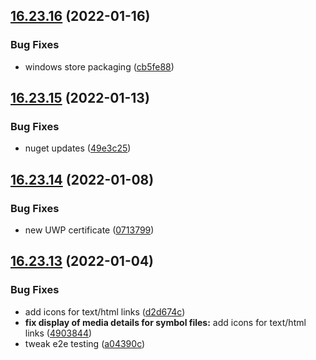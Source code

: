 ## [16.23.16](https://github.com/phandcock/GrampsView/compare/v16.23.15...v16.23.16) (2022-01-16)


### Bug Fixes

* windows store packaging ([cb5fe88](https://github.com/phandcock/GrampsView/commit/cb5fe887b3f0c608e5951aa88655ed34312975f4))



## [16.23.15](https://github.com/phandcock/GrampsView/compare/v16.23.14...v16.23.15) (2022-01-13)


### Bug Fixes

* nuget updates ([49e3c25](https://github.com/phandcock/GrampsView/commit/49e3c257f10d89d9c84a2f769c023b833ec6dc6a))



## [16.23.14](https://github.com/phandcock/GrampsView/compare/v16.23.13...v16.23.14) (2022-01-08)


### Bug Fixes

* new UWP certificate ([0713799](https://github.com/phandcock/GrampsView/commit/0713799397031bb19b6f5dbdcffa29076ebce8c0))



## [16.23.13](https://github.com/phandcock/GrampsView/compare/v16.23.12...v16.23.13) (2022-01-04)


### Bug Fixes

* add icons for text/html links ([d2d674c](https://github.com/phandcock/GrampsView/commit/d2d674ce0e91f849dc197dccbf2eae4520a2b42a))
* **fix display of media details for symbol files:** add icons for text/html links ([4903844](https://github.com/phandcock/GrampsView/commit/4903844b22fd20fd5c4d18c7e8b81fbc69cc7804))
* tweak e2e testing ([a04390c](https://github.com/phandcock/GrampsView/commit/a04390c11ffec874d214614d8114f23c7c74d37e))



